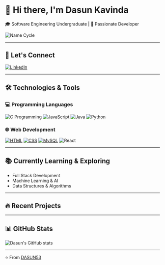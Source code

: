 # 👋 Hi there, I'm Dasun Kavinda 

🎓 Software Engineering Undergraduate | 🚀 Passionate Developer 


![Name Cycle](https://readme-typing-svg.herokuapp.com?font=Fira+Code+**Bold**&size=20&pause=1000&color=00FF00&width=435&lines=Dasun+Kavinda;Software+Engineering+Undergraduate;AI%2FML+Explorer)

---

## 🤝 Let's Connect  

[![LinkedIn](https://img.shields.io/badge/LinkedIn-0077B5?style=for-the-badge&logo=linkedin&logoColor=white)](https://www.linkedin.com/in/dasun-kavinda-6b948526a?utm_source=share&utm_campaign=share_via&utm_content=profile&utm_medium=android_app)

---

## 🛠️ Technologies & Tools  

### 💻 Programming Languages  
![C Programming](https://img.shields.io/badge/c-%2300599C.svg?style=for-the-badge&logo=c&logoColor=white)
![JavaScript](https://img.shields.io/badge/JavaScript-F7DF1E?style=for-the-badge&logo=javascript&logoColor=black)
![Java](https://img.shields.io/badge/Java-ED8B00?style=for-the-badge&logo=openjdk&logoColor=white)
![Python](https://img.shields.io/badge/Python-3776AB?style=for-the-badge&logo=python&logoColor=white)

### 🌐 Web Development  
[![HTML](https://img.shields.io/badge/HTML-E34F26?style=for-the-badge&logo=html5&logoColor=white)](https://developer.mozilla.org/en-US/docs/Web/HTML)
[![CSS](https://img.shields.io/badge/CSS-1572B6?style=for-the-badge&logo=css3&logoColor=white)](https://developer.mozilla.org/en-US/docs/Web/CSS)
[![MySQL](https://img.shields.io/badge/MySQL-4479A1?style=for-the-badge&logo=mysql&logoColor=white)](https://www.mysql.com/)
![React](https://img.shields.io/badge/React-20232A?style=for-the-badge&logo=react&logoColor=61DAFB)


---

## 📚 Currently Learning & Exploring  

- Full Stack Development   
- Machine Learning & AI 
- Data Structures & Algorithms   

---

## 🔥 Recent Projects  


---

## 📊 GitHub Stats  

![Dasun's GitHub stats](https://github-readme-stats.vercel.app/api?username=DASUN53&show_icons=true&theme=radical)


---


⭐ From [DASUN53](https://github.com/DASUN53)
